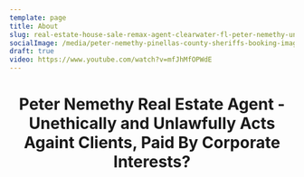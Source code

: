 ```yaml
---
template: page
title: About
slug: real-estate-house-sale-remax-agent-clearwater-fl-peter-nemethy-unethically-unlawfully-acts-against-clients-paid-by-croporate-interests
socialImage: /media/peter-nemethy-pinellas-county-sheriffs-booking-image.jpeg
draft: true
video: https://www.youtube.com/watch?v=mfJhMfOPWdE
---
```

<h1 align="center">
  Peter Nemethy Real Estate Agent - Unethically and Unlawfully Acts Againt Clients, Paid By Corporate Interests?
</h1>
